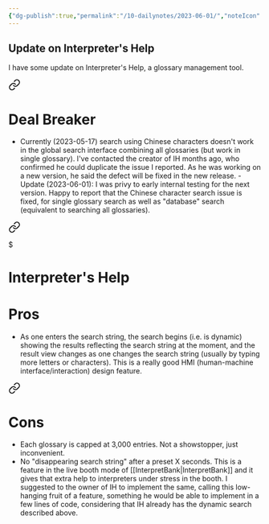 ```yaml
---
{"dg-publish":true,"permalink":"/10-dailynotes/2023-06-01/","noteIcon":"2"}
---
```


## Update on Interpreter's Help

I have some update on Interpreter's Help, a glossary management tool.


<div class="transclusion internal-embed is-loaded"><a class="markdown-embed-link" href="/interpreter-s-help/#deal-breaker" aria-label="Open link"><svg xmlns="http://www.w3.org/2000/svg" width="24" height="24" viewBox="0 0 24 24" fill="none" stroke="currentColor" stroke-width="2" stroke-linecap="round" stroke-linejoin="round" class="svg-icon lucide-link"><path d="M10 13a5 5 0 0 0 7.54.54l3-3a5 5 0 0 0-7.07-7.07l-1.72 1.71"></path><path d="M14 11a5 5 0 0 0-7.54-.54l-3 3a5 5 0 0 0 7.07 7.07l1.71-1.71"></path></svg></a><div class="markdown-embed">



# Deal Breaker

- Currently (2023-05-17) search using Chinese characters doesn't work in the global search interface combining all glossaries (but work in single glossary). I've contacted the creator of IH months ago, who confirmed he could duplicate the issue I reported. As he was working on a new version, he said the defect will be fixed in the new release. - Update (2023-06-01): I was privy to early internal testing for the next version. Happy to report that the Chinese character search issue is fixed, for single glossary search as well as "database" search (equivalent to searching all glossaries). 


</div></div>



<div class="transclusion internal-embed is-loaded"><a class="markdown-embed-link" href="/interpreter-s-help/#pros" aria-label="Open link"><svg xmlns="http://www.w3.org/2000/svg" width="24" height="24" viewBox="0 0 24 24" fill="none" stroke="currentColor" stroke-width="2" stroke-linecap="round" stroke-linejoin="round" class="svg-icon lucide-link"><path d="M10 13a5 5 0 0 0 7.54.54l3-3a5 5 0 0 0-7.07-7.07l-1.72 1.71"></path><path d="M14 11a5 5 0 0 0-7.54-.54l-3 3a5 5 0 0 0 7.07 7.07l1.71-1.71"></path></svg></a><div class="markdown-embed">

$<div class="markdown-embed-title">

# Interpreter's Help

</div>


# Pros
- As one enters the search string, the search begins (i.e. is dynamic) showing the results reflecting the search string at the moment, and the result view changes as one changes the search string (usually by typing more letters or characters). This is a really good HMI (human-machine interface/interaction) design feature.


</div></div>



<div class="transclusion internal-embed is-loaded"><a class="markdown-embed-link" href="/interpreter-s-help/#cons" aria-label="Open link"><svg xmlns="http://www.w3.org/2000/svg" width="24" height="24" viewBox="0 0 24 24" fill="none" stroke="currentColor" stroke-width="2" stroke-linecap="round" stroke-linejoin="round" class="svg-icon lucide-link"><path d="M10 13a5 5 0 0 0 7.54.54l3-3a5 5 0 0 0-7.07-7.07l-1.72 1.71"></path><path d="M14 11a5 5 0 0 0-7.54-.54l-3 3a5 5 0 0 0 7.07 7.07l1.71-1.71"></path></svg></a><div class="markdown-embed">



# Cons
- Each glossary is capped at 3,000 entries. Not a showstopper, just inconvenient.
- No "disappearing search string" after a preset X seconds. This is a feature in the live booth mode of [[InterpretBank\|InterpretBank]] and it gives that extra help to interpreters under stress in the booth. I suggested to the owner of IH to implement the same, calling this low-hanging fruit of a feature, something he would be able to implement in a few lines of code, considering that IH already has the dynamic search described above.


</div></div>
